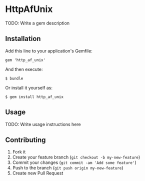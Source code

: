 # HttpAfUnix

TODO: Write a gem description

## Installation

Add this line to your application's Gemfile:

    gem 'http_af_unix'

And then execute:

    $ bundle

Or install it yourself as:

    $ gem install http_af_unix

## Usage

TODO: Write usage instructions here

## Contributing

1. Fork it
2. Create your feature branch (`git checkout -b my-new-feature`)
3. Commit your changes (`git commit -am 'Add some feature'`)
4. Push to the branch (`git push origin my-new-feature`)
5. Create new Pull Request
